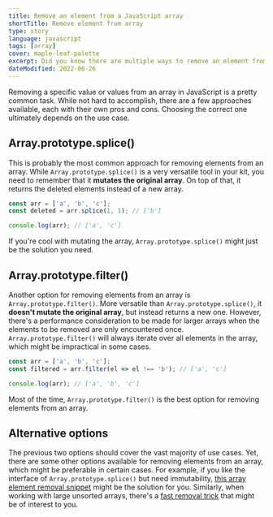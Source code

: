 ```yaml
---
title: Remove an element from a JavaScript array
shortTitle: Remove element from array
type: story
language: javascript
tags: [array]
cover: maple-leaf-palette
excerpt: Did you know there are multiple ways to remove an element from an array? Let's take a look.
dateModified: 2022-06-26
---
```


Removing a specific value or values from an array in JavaScript is a pretty common task. While not hard to accomplish, there are a few approaches available, each with their own pros and cons. Choosing the correct one ultimately depends on the use case.

## Array.prototype.splice()

This is probably the most common approach for removing elements from an array. While `Array.prototype.splice()` is a very versatile tool in your kit, you need to remember that it **mutates the original array**. On top of that, it returns the deleted elements instead of a new array.

```js
const arr = ['a', 'b', 'c'];
const deleted = arr.splice(1, 1); // ['b']

console.log(arr); // ['a', 'c']
```

If you're cool with mutating the array, `Array.prototype.splice()` might just be the solution you need.

## Array.prototype.filter()

Another option for removing elements from an array is `Array.prototype.filter()`. More versatile than `Array.prototype.splice()`, it **doesn't mutate the original array**, but instead returns a new one. However, there's a performance consideration to be made for larger arrays when the elements to be removed are only encountered once. `Array.prototype.filter()` will always iterate over all elements in the array, which might be impractical in some cases.

```js
const arr = ['a', 'b', 'c'];
const filtered = arr.filter(el => el !== 'b'); // ['a', 'c']

console.log(arr); // ['a', 'b', 'c']
```

Most of the time, `Array.prototype.filter()` is the best option for removing elements from an array.

## Alternative options

The previous two options should cover the vast majority of use cases. Yet, there are some other options available for removing elements from an array, which might be preferable in certain cases. For example, if you like the interface of `Array.prototype.splice()` but need immutability, [this array element removal snippet](/js/s/remove-elements-from-array) might be the solution for you. Similarly, when working with large unsorted arrays, there's a [fast removal trick](/js/s/fast-remove-array-element) that might be of interest to you.

